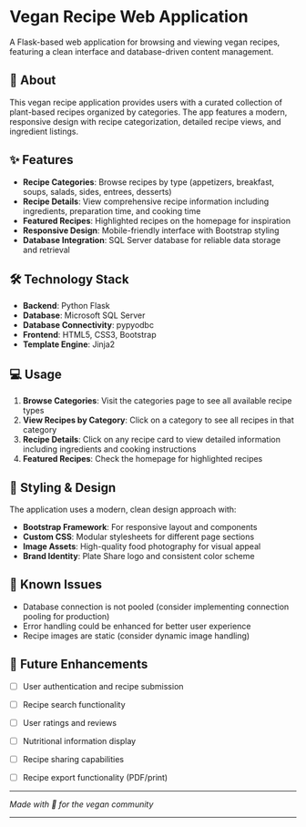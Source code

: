 # Vegan Recipe Web Application

A Flask-based web application for browsing and viewing vegan recipes, featuring a clean interface and database-driven content management.

## 🌱 About

This vegan recipe application provides users with a curated collection of plant-based recipes organized by categories. The app features a modern, responsive design with recipe categorization, detailed recipe views, and ingredient listings.

## ✨ Features

- **Recipe Categories**: Browse recipes by type (appetizers, breakfast, soups, salads, sides, entrees, desserts)
- **Recipe Details**: View comprehensive recipe information including ingredients, preparation time, and cooking time
- **Featured Recipes**: Highlighted recipes on the homepage for inspiration
- **Responsive Design**: Mobile-friendly interface with Bootstrap styling
- **Database Integration**: SQL Server database for reliable data storage and retrieval

## 🛠️ Technology Stack

- **Backend**: Python Flask
- **Database**: Microsoft SQL Server
- **Database Connectivity**: pypyodbc
- **Frontend**: HTML5, CSS3, Bootstrap
- **Template Engine**: Jinja2

## 💻 Usage

1. **Browse Categories**: Visit the categories page to see all available recipe types
2. **View Recipes by Category**: Click on a category to see all recipes in that category
3. **Recipe Details**: Click on any recipe card to view detailed information including ingredients and cooking instructions
4. **Featured Recipes**: Check the homepage for highlighted recipes

## 🎨 Styling & Design

The application uses a modern, clean design approach with:

- **Bootstrap Framework**: For responsive layout and components
- **Custom CSS**: Modular stylesheets for different page sections
- **Image Assets**: High-quality food photography for visual appeal
- **Brand Identity**: Plate Share logo and consistent color scheme

## 🐛 Known Issues
- Database connection is not pooled (consider implementing connection pooling for production)
- Error handling could be enhanced for better user experience
- Recipe images are static (consider dynamic image handling)

## 🔮 Future Enhancements

- [ ] User authentication and recipe submission
- [ ] Recipe search functionality
- [ ] User ratings and reviews
- [ ] Nutritional information display
- [ ] Recipe sharing capabilities
- [ ] Recipe export functionality (PDF/print)


---

*Made with 🌱 for the vegan community*











____________________________________
<!-- 
-- added Search functionality
-- added search results html file
-- changed recipe cards html file to be used for both search results and recipies by category
-->